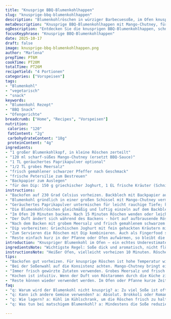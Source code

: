 ```yaml
---
title: "Knusprige BBQ-Blumenkohlhappen"
slug: "knusprige-bbq-blumenkohlhappen"
description: "Blumenkohlröschen in würziger Barbecuesoße, im Ofen knusprig gebacken. Statt klassischem BBQ-Sauce scharf-süßes Mango-Chutney als Geschmacksträger genutzt. Leicht anders gewürzte Röstaromen, mit grobem Meersalz und frisch gemahlenem schwarzen Pfeffer gewürzt. Im Ofen auf Backpapier ohne Überfüllung gebacken, sorgt für gleichmäßige Hitze und Knusprigkeit. Beilage: cremiges Joghurt-Kräuter-Dip als Ersatz für Ranch. Die Textur außen kross, innen weich, mit deutlich sichtbaren Bräunungsstellen. Soße immer gut in die Röschenmaschen einarbeitet, überschüssige Flüssigkeit entfernt, sonst wird’s matschig. Erfahrung zeigt: Kontrollierte Hitze und Luftzirkulation sind Schlüssel, sonst dampfen sie statt rösten. Knusprige Stellen entstehen besonders an dünnen oder ausgebreiteten Röschen, sonst wird’s pampig. Wer möchte, kann mit geräuchertem Paprikapulver experimentieren; gibt Würze ohne Schärfe. Solides, rustikales Snack-Erlebnis, das oft unterschätzt wird."
metaDescription: "Knusprige BBQ-Blumenkohlhappen mit Mango-Chutney, für einen überraschenden Snack voller Geschmack und Textur"
ogDescription: "Entdecken Sie die knusprigen BBQ-Blumenkohlhappen, schnell und unkonventionell mit Mango-Chutney zubereitet"
focusKeyphrase: "Knusprige BBQ-Blumenkohlhappen"
date: 2025-10-17
draft: false
image: knusprige-bbq-blumenkohlhappen.png
author: "Marlena"
prepTime: PT6M
cookTime: PT20M
totalTime: PT26M
recipeYield: "4 Portionen"
categories: ["Vorspeisen"]
tags:
- "Blumenkohl"
- "vegetarisch"
- "snack"
keywords:
- "Blumenkohl Rezept"
- "BBQ Snack"
- "Ofengerichte"
breadcrumb: ["Home", "Recipes", "Vorspeisen"]
nutrition: 
 calories: "120"
 fatContent: "2g"
 carbohydrateContent: "18g"
 proteinContent: "4g"
ingredients:
- "1 großer Blumenkohlkopf, in kleine Röschen zerteilt"
- "120 ml scharf-süßes Mango-Chutney (ersetzt BBQ-Sauce)"
- "1 TL geräuchertes Paprikapulver optional"
- "1/2 TL grobes Meersalz"
- "frisch gemahlener schwarzer Pfeffer nach Geschmack"
- "frische Petersilie zum Bestreuen"
- "Backpapier zum Auslegen"
- "für den Dip: 150 g griechischer Joghurt, 1 EL frische Kräuter (Schnittlauch, Dill, Petersilie), Salz, Pfeffer"
instructions:
- "Backofen auf 230 Grad Celsius vorheizen. Backblech mit Backpapier auslegen. Die Temperatur ist höher als Standard, wichtig für knusprige Röschen, sonst werden sie schnell weich und feucht."
- "Blumenkohl gründlich in einer großen Schüssel mit Mango-Chutney vermengen. Soße gut in die Zwischenräume verteilen, Röschen dürfen nicht klatschnass werden. Überschüssige Soße unbedingt abschütteln; zu viel klebt und verhindert Knusprigkeit."
- "Geräuchertes Paprikapulver untermischen für leicht rauchige Tiefe; kann man weglassen, wenn’s neutral bleiben soll."
- "Die Blumenkohlröschen gleichmäßig und luftig einzeln auf dem Backblech verteilen. Nicht stapeln. Die Röschen brauchen Freiheit, damit Hitze und Luft zirkulieren, sonst dämpfen sie und bekommen keine Röstaromen."
- "Im Ofen 20 Minuten backen. Nach 15 Minuten Röschen wenden oder leicht schütteln, damit sie von allen Seiten braun werden, sonst nur auf einer Seite Farbe."
- "Der Duft ändert sich während des Backens - hört auf aufbrausende Röstaromen, sieht man braune Spitzen und Randstellen, die knackig sind – das ist das Zeichen, dass die Hitze richtig wirkt."
- "Nach dem Backen mit grobem Meersalz und frisch gemahlenem schwarzem Pfeffer bestreuen. Salz hebt die Aromen. Petersilie frisch darübergeben, fürs Aroma und Farbe."
- "Dip vorbereiten: Griechischen Joghurt mit fein gehackten Kräutern mischen, mit Salz und Pfeffer abschmecken. Cremig, frisch, perfekt als kühl-erfrischender Kontrapunkt."
- "Zum Servieren die Röschen mit Dip kombinieren. Auch als Fingerfood sinnvoll. Tipp: Wer keine Backpapier zur Hand hat, kann gut eine leicht geölte Silikonmatte nehmen; verhindert Kleben."
- "Reste einfach kurz in der Pfanne oder Ofen aufwärmen, so bleibt die Knusprigkeit erhalten. Mikrowelle macht sie matschig."
introduction: "Knuspriger Blumenkohl im Ofen – ein echtes Underestimated-Ding. Mangosüße statt BBQ, ein Gedanke aus meinem letzten Küchenexperiment. Soße muss sitzen, aber aufpassen; zu nass heißt Flop - matschig und langweilig. Richtiges Timing, Temperatur und Lockerheit auf dem Blech sind die Tricks. Röstaroma, duftet nach leichtem Karamell, knackige Spitzen. Der Dip frisch und kühl, als Kontrast. Familienfreundlich, würzig und doch einfach. Wer gern spielt – Paprikapulver, Chili, Räuchersalz; alles top für eigene Versionen."
ingredientsNote: "Wichtigste Regel: Soße dick und aromatisch, nicht flüssig. Mango-Chutney liefert süß-scharfe Tiefe, ersetzt BBQ passabel, aber wer es klassisch will, dicke BBQ-Soße vorher etwas aussieben oder trocken tupfen. Röschen sollten mittelgroß sein, damit Garzeit passt und alle Seiten knusprig werden. Großes Blumenkohlstück mittig teilen hält auch besser die Form. Salz immer grob, frisch gemahlener Pfeffer – schmeckt frisch. Kräuter immer gerade vor dem Servieren, sonst verbrennen sie. Backpapier oder Silikonmatte – wer oft bäckt, Silikon. Joghurt-Dip unbedingt kalt, bringt echte Erfrischung. Variation im Gemüse: Brokkoli oder Romanesco kann man genauso behandeln."
instructionsNote: "Heißer Ofen, vielleicht vorheizen 10 Minuten. Röschen gut mit Soße benetzen, überschüssiges abklopfen auf Sieb oder Löffelrand. So bleiben sie knusprig, kein Sumpf. Breite Schicht auf Backblech, nicht schichten oder stapeln – Hitze braucht Luft. 20 Minuten bei 230 Grad, zwischendurch wenden. Hören: zischende Röstaromen, fühlen: Spitzen knackig, Sehen: schöne Bräune. Zu lang backen macht sie trocken, zu kurz blasig. Pfeffer und Salz unbedingt zuletzt, sonst löscht Hitze Geschmack. Petersilie frisch später drüber, gibt Frische. Dip aus Joghurt vorab anrühren, Kräuter fein hacken, leicht salzen und pfeffern. Reste nicht in Mikrowelle, besser frisch durchwärmen im Ofen oder Pfanne. Timing üben, auf Sinne vertrauen, nicht stur nach Uhr. Mit etwas Übung läuft’s automatisch."
tips:
- "Backofen gut vorheizen. Für knusprige Röschen ist hohe Temperatur wichtig. Kontrollieren Sie regelmäßig die Bräunung. Braune Spitzen sind das Zeichen, dass sie fast fertig sind. Ich benutze oft das Geräusch, wenn die Röschen zischend brutzeln. Keine dämpfende Soße – weniger ist mehr."
- "Bei der Soßenwahl auf die Konsistenz achten. Mango-Chutney bringt eine wunderbare Süße. Wer lieber klassische BBQ-Soße mag, sollte sie vorher gut abtropfen lassen und nicht zu viel verwenden. Röschen brauchen Platz auf dem Blech, sonst dampfen sie. Raum ist das Geheimnis."
- "Immer frisch gewürzte Zutaten verwenden. Grobes Meersalz und frisch gemahlener Pfeffer geben die richtige Würze. Petersilie erst beim Servieren dazugeben, sonst verliert sie Aroma. Wenn Ihnen das Aroma zu kräftig ist, versuchen Sie geräuchertes Paprikapulver für einen sanften Geschmack ohne Schärfe."
- "Kochen ist intuitiv. Wenn der Duft von Röstaromen durch die Küche zieht, überprüfen Sie die Röschen. Fühlen Sie die Textur – knackig und braun? Das ist, wenn sie gut sind. Bei Dämpfen im Ofen lieber anschauen und bei Bedarf etwas Zeit nachgeben."
- "Reste können wieder verwendet werden. Im Ofen oder Pfanne kurze Zeit aufwärmen, sodass die Knusprigkeit bleibt. Mikrowelle war für mich immer ein Feind der Knusprigkeit. Planen Sie besser, was übrig bleibt, oder genießen Sie alles gleich am Abend. Einkäufe und Reste sind Gold."
faq:
- "q: Warum wird der Blumenkohl nicht knusprig? a: Zu viel Soße ist oft der Grund. Röschen sollten nicht schwimmen. Auf Platz zwischen den Röschen achten und gleichmäßig verteilen."
- "q: Kann ich andere Gemüse verwenden? a: Absolut. Brokkoli oder Romanesco geht auch. Sie brauchen die gleiche Behandlung, aber die Garzeit kann variieren. Immer locker auf das Blech legen."
- "q: Wie lagern? a: Kühl im Kühlschrank, um die Röschen frisch zu halten. Auch bei der Aufbewahrung nicht zu viel stapeln. Separat lagern, sodass die Knusprigkeit bleibt. Alternativen probieren."
- "q: Was tun bei matschigem Blumenkohl? a: Mindestens die Soße reduzieren. Wenn es passiert, kann ein weiterer Schuss Hitze helfen. Achten Sie auf die gleichmäßige Verteilung der Röschen im Ofen für bessere Ergebnisse."

---
```

